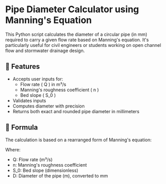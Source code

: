 # Pipe Diameter Calculator using Manning's Equation

This Python script calculates the diameter of a circular pipe (in mm) required to carry a given flow rate based on Manning's equation. It's particularly useful for civil engineers or students working on open channel flow and stormwater drainage design.

## 📌 Features

- Accepts user inputs for:
  - Flow rate \( Q \) in m³/s
  - Manning's roughness coefficient \( n \)
  - Bed slope \( S_0 \)
- Validates inputs
- Computes diameter with precision
- Returns both exact and rounded pipe diameter in millimeters

## 📘 Formula

The calculation is based on a rearranged form of Manning's equation:




Where:
- Q: Flow rate (m³/s)
- n: Manning's roughness coefficient
- S_0: Bed slope (dimensionless)
- D: Diameter of the pipe (m), converted to mm


